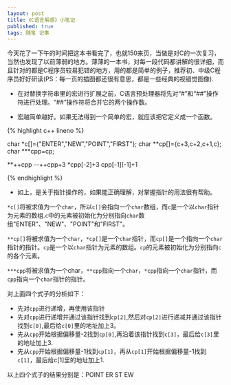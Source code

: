 ```yaml
---
layout: post
title: 《C语言解惑》小笔记 
published: true
tags: 随笔 记事
---
```



今天花了一下午的时间把这本书看完了，也就150来页，当做是对C的一次复习，当然也发现了以前薄弱的地方。薄薄的一本书，对每一段代码都讲解的很详细，而且针对的都是C程序员较易犯错的地方，用的都是简单的例子，推荐初、中级C程序员好好研读(PS：每一页的插图都还很有意思，都是一些经典的视错觉图像).

-  在对替换字符串里的宏进行扩展之前，C语言预处理器将先对“#”和“##”操作符进行处理。“##”操作符将合并它的两个操作数。

- 宏越简单越好。如果无法得到一个简单的宏，就应该把它定义成一个函数。
 
{% highlight c++ lineno  %}

char *c[]={"ENTER","NEW","POINT","FIRST"};
char **cp[]={c+3,c+2,c+1,c};
char ***cpp=cp;

**++cpp 
*--*++cpp+3
*cpp[-2]+3
cpp[-1][-1]+1

{% endhighlight %}

- 如上，是关于指针操作的，如果能正确理解，对掌握指针的用法很有帮助。

`*c[]`将被求值为一个`char`，所以`c[]`会指向一个`char`数组，而`c`是一个以`char`指针为元素的数组.`c`中的元素被初始化为分别指向`char`数组"ENTER"、"NEW"、"POINT"和"FIRST"。

`**cp[]`将被求值为一个`char`，`*cp[]`是一个`char`指针，而`cp[]`是一个指向一个`char`指针的指针。`cp`是一个以`char`指针为元素的数组。`cp`的元素被初始化为分别指向`c`的各个元素。

`***cpp`将被求值为一个char，`**cpp`指向一个`char`，`*cpp`指向一个`char`指针，而`cpp`指向一个`char`指针的指针。

对上面四个式子的分析如下：

+ 先对`cpp`进行递增，再使用该指针
+  先对`cpp`进行递增并通过该指针找到`cp[2]`,然后对`cp[2]`进行递减并通过该指针找到`c[0]`,最后给`c[0]`里的地址加上3。
+  先从`cpp`开始根据偏移量-2找到`cp[0]`,再沿着该指针找到`c[3]`，最后给`c[3]`里的地址加上3.
+  先从`cpp`开始根据偏移量-1找到`cp[1]`，再从`cp[1]`开始根据偏移量-1找到`c[1]`，最后给c[1]里的地址加上1.
  
以上四个式子的结果分别是：POINT  ER   ST   EW
